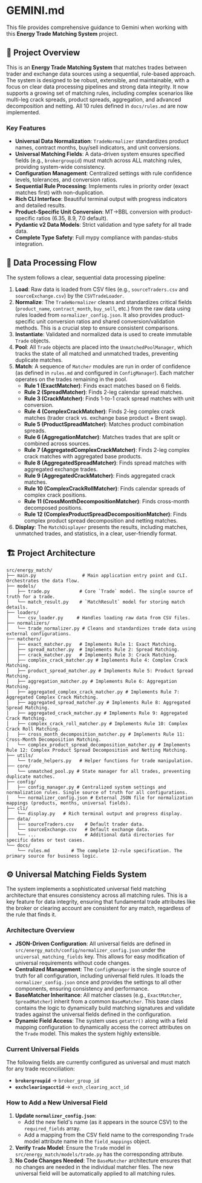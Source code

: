 # GEMINI.md

This file provides comprehensive guidance to Gemini when working with this **Energy Trade Matching System** project.

## 🎯 Project Overview

This is an **Energy Trade Matching System** that matches trades between trader and exchange data sources using a sequential, rule-based approach. The system is designed to be robust, extensible, and maintainable, with a focus on clear data processing pipelines and strong data integrity. It now supports a growing set of matching rules, including complex scenarios like multi-leg crack spreads, product spreads, aggregation, and advanced decomposition and netting. All 10 rules defined in `docs/rules.md` are now implemented.

### Key Features

- **Universal Data Normalization**: `TradeNormalizer` standardizes product names, contract months, buy/sell indicators, and unit conversions.
- **Universal Matching Fields**: A data-driven system ensures specified fields (e.g., `brokergroupid`) must match across ALL matching rules, providing system-wide consistency.
- **Configuration Management**: Centralized settings with rule confidence levels, tolerances, and conversion ratios.
- **Sequential Rule Processing**: Implements rules in priority order (exact matches first) with non-duplication.
- **Rich CLI Interface**: Beautiful terminal output with progress indicators and detailed results.
- **Product-Specific Unit Conversion**: MT→BBL conversion with product-specific ratios (6.35, 8.9, 7.0 default).
- **Pydantic v2 Data Models**: Strict validation and type safety for all trade data.
- **Complete Type Safety**: Full mypy compliance with pandas-stubs integration.

## 🌊 Data Processing Flow

The system follows a clear, sequential data processing pipeline:

1.  **Load**: Raw data is loaded from CSV files (e.g., `sourceTraders.csv` and `sourceExchange.csv`) by the `CSVTradeLoader`.
2.  **Normalize**: The `TradeNormalizer` cleans and standardizes critical fields (`product_name`, `contract_month`, `buy_sell`, etc.) from the raw data using rules loaded from `normalizer_config.json`. It also provides product-specific unit conversion ratios and shared conversion/validation methods. This is a crucial step to ensure consistent comparisons.
3.  **Instantiate**: Validated and normalized data is used to create immutable `Trade` objects.
4.  **Pool**: All `Trade` objects are placed into the `UnmatchedPoolManager`, which tracks the state of all matched and unmatched trades, preventing duplicate matches.
5.  **Match**: A sequence of `Matcher` modules are run in order of confidence (as defined in `rules.md` and configured in `ConfigManager`). Each matcher operates on the trades remaining in the pool.
    -   **Rule 1 (ExactMatcher)**: Finds exact matches based on 6 fields.
    -   **Rule 2 (SpreadMatcher)**: Finds 2-leg calendar spread matches.
    -   **Rule 3 (CrackMatcher)**: Finds 1-to-1 crack spread matches with unit conversion.
    -   **Rule 4 (ComplexCrackMatcher)**: Finds 2-leg complex crack matches (trader crack vs. exchange base product + Brent swap).
    -   **Rule 5 (ProductSpreadMatcher)**: Matches product combination spreads.
    -   **Rule 6 (AggregationMatcher)**: Matches trades that are split or combined across sources.
    -   **Rule 7 (AggregatedComplexCrackMatcher)**: Finds 2-leg complex crack matches with aggregated base products.
    -   **Rule 8 (AggregatedSpreadMatcher)**: Finds spread matches with aggregated exchange trades.
    -   **Rule 9 (AggregatedCrackMatcher)**: Finds aggregated crack matches.
    -   **Rule 10 (ComplexCrackRollMatcher)**: Finds calendar spreads of complex crack positions.
    -   **Rule 11 (CrossMonthDecompositionMatcher)**: Finds cross-month decomposed positions.
    -   **Rule 12 (ComplexProductSpreadDecompositionMatcher)**: Finds complex product spread decomposition and netting matches.
6.  **Display**: The `MatchDisplayer` presents the results, including matches, unmatched trades, and statistics, in a clear, user-friendly format.

## 🏗️ Project Architecture

```
src/energy_match/
├── main.py                 # Main application entry point and CLI. Orchestrates the data flow.
├── models/
│   ├── trade.py           # Core `Trade` model. The single source of truth for a trade.
│   └── match_result.py    # `MatchResult` model for storing match details.
├── loaders/
│   └── csv_loader.py     # Handles loading raw data from CSV files.
├── normalizers/
│   └── trade_normalizer.py # Cleans and standardizes trade data using external configurations.
├── matchers/
│   ├── exact_matcher.py   # Implements Rule 1: Exact Matching.
│   ├── spread_matcher.py  # Implements Rule 2: Spread Matching.
│   ├── crack_matcher.py   # Implements Rule 3: Crack Matching.
│   ├── complex_crack_matcher.py # Implements Rule 4: Complex Crack Matching.
│   ├── product_spread_matcher.py # Implements Rule 5: Product Spread Matching.
│   ├── aggregation_matcher.py # Implements Rule 6: Aggregation Matching.
│   ├── aggregated_complex_crack_matcher.py # Implements Rule 7: Aggregated Complex Crack Matching.
│   ├── aggregated_spread_matcher.py # Implements Rule 8: Aggregated Spread Matching.
│   ├── aggregated_crack_matcher.py # Implements Rule 9: Aggregated Crack Matching.
│   ├── complex_crack_roll_matcher.py # Implements Rule 10: Complex Crack Roll Matching.
│   ├── cross_month_decomposition_matcher.py # Implements Rule 11: Cross-Month Decomposition Matching.
│   └── complex_product_spread_decomposition_matcher.py # Implements Rule 12: Complex Product Spread Decomposition and Netting Matching.
├── utils/
│   └── trade_helpers.py   # Helper functions for trade manipulation.
├── core/
│   └── unmatched_pool.py # State manager for all trades, preventing duplicate matches.
├── config/
│   ├── config_manager.py # Centralized system settings and normalization rules. Single source of truth for all configurations.
│   └── normalizer_config.json # External JSON file for normalization mappings (products, months, universal fields).
├── cli/
│   └── display.py   # Rich terminal output and progress display.
├── data/
│   ├── sourceTraders.csv    # Default trader data.
│   └── sourceExchange.csv   # Default exchange data.
│   └── ...                  # Additional data directories for specific dates or test cases.
└── docs/
    └── rules.md        # The complete 12-rule specification. The primary source for business logic.
```

## ⚙️ Universal Matching Fields System

The system implements a sophisticated universal field matching architecture that ensures consistency across all matching rules. This is a key feature for data integrity, ensuring that fundamental trade attributes like the broker or clearing account are consistent for any match, regardless of the rule that finds it.

### Architecture Overview

- **JSON-Driven Configuration**: All universal fields are defined in `src/energy_match/config/normalizer_config.json` under the `universal_matching_fields` key. This allows for easy modification of universal requirements without code changes.
- **Centralized Management**: The `ConfigManager` is the single source of truth for all configuration, including universal field rules. It loads the `normalizer_config.json` once and provides the settings to all other components, ensuring consistency and performance.
- **BaseMatcher Inheritance**: All matcher classes (e.g., `ExactMatcher`, `SpreadMatcher`) inherit from a common `BaseMatcher`. This base class contains the logic to dynamically build matching signatures and validate trades against the universal fields defined in the configuration.
- **Dynamic Field Access**: The system uses `getattr()` along with a field mapping configuration to dynamically access the correct attributes on the `Trade` model. This makes the system highly extensible.

### Current Universal Fields

The following fields are currently configured as universal and must match for any trade reconciliation:

- **`brokergroupid`** → `broker_group_id`
- **`exchclearingacctid`** → `exch_clearing_acct_id`

### How to Add a New Universal Field

1.  **Update `normalizer_config.json`**:
    -   Add the new field's name (as it appears in the source CSV) to the `required_fields` array.
    -   Add a mapping from the CSV field name to the corresponding `Trade` model attribute name in the `field_mappings` object.
2.  **Verify `Trade` Model**: Ensure the `Trade` model in `src/energy_match/models/trade.py` has the corresponding attribute.
3.  **No Code Changes Needed**: The `BaseMatcher` architecture ensures that no changes are needed in the individual matcher files. The new universal field will be automatically applied to all matching rules.